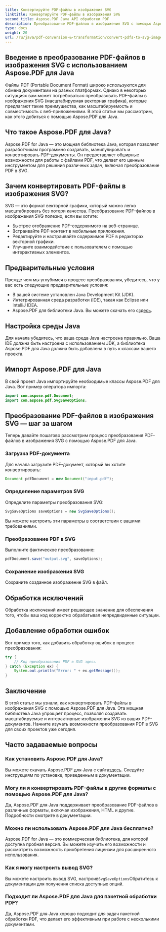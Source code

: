 ```yaml
---
title: Конвертируйте PDF-файлы в изображения SVG
linktitle: Конвертируйте PDF-файлы в изображения SVG
second_title: Aspose.PDF Java API обработки PDF
description: Преобразование PDF-файлов в изображения SVG с помощью Aspose.PDF для Java — пошаговое руководство по плавному преобразованию PDF в SVG с помощью Aspose.PDF для Java.
type: docs
weight: 20
url: /ru/java/pdf-conversion-&-transformation/convert-pdfs-to-svg-images/
---
```


## Введение в преобразование PDF-файлов в изображения SVG с использованием Aspose.PDF для Java

Файлы PDF (Portable Document Format) широко используются для обмена документами на разных платформах. Однако в некоторых ситуациях вам может потребоваться преобразовать PDF-файлы в изображения SVG (масштабируемая векторная графика), которые предлагают такие преимущества, как масштабируемость и совместимость с веб-приложениями. В этой статье мы рассмотрим, как этого добиться с помощью Aspose.PDF для Java.

## Что такое Aspose.PDF для Java?

Aspose.PDF for Java — это мощная библиотека Java, которая позволяет разработчикам программно создавать, манипулировать и конвертировать PDF-документы. Он предоставляет обширные возможности для работы с файлами PDF, что делает его ценным инструментом для решения различных задач, включая преобразование PDF в SVG.

## Зачем конвертировать PDF-файлы в изображения SVG?

SVG — это формат векторной графики, который можно легко масштабировать без потери качества. Преобразование PDF-файлов в изображения SVG полезно, если вы хотите:

- Быстрое отображение PDF-содержимого на веб-странице.
- Встраивайте PDF-контент в мобильные приложения.
- Редактируйте и настраивайте содержимое PDF в редакторах векторной графики.
- Улучшите взаимодействие с пользователем с помощью интерактивных элементов.

## Предварительные условия

Прежде чем мы углубимся в процесс преобразования, убедитесь, что у вас есть следующие предварительные условия:

- В вашей системе установлен Java Development Kit (JDK).
- Интегрированная среда разработки (IDE), такая как Eclipse или IntelliJ IDEA.
-  Aspose.PDF для библиотеки Java. Вы можете скачать его с[здесь](https://releases.aspose.com/pdf/java/).

## Настройка среды Java

Для начала убедитесь, что ваша среда Java настроена правильно. Ваша IDE должна быть настроена с использованием JDK, а библиотека Aspose.PDF для Java должна быть добавлена в путь к классам вашего проекта.

## Импорт Aspose.PDF для Java

В свой проект Java импортируйте необходимые классы Aspose.PDF для Java. Вот пример оператора импорта:

```java
import com.aspose.pdf.Document;
import com.aspose.pdf.SvgSaveOptions;
```

## Преобразование PDF-файлов в изображения SVG — шаг за шагом

Теперь давайте пошагово рассмотрим процесс преобразования PDF-файлов в изображения SVG с помощью Aspose.PDF для Java.

### Загрузка PDF-документа

Для начала загрузите PDF-документ, который вы хотите конвертировать:

```java
Document pdfDocument = new Document("input.pdf");
```

### Определение параметров SVG

Определите параметры преобразования SVG:

```java
SvgSaveOptions saveOptions = new SvgSaveOptions();
```

Вы можете настроить эти параметры в соответствии с вашими требованиями.

### Преобразование PDF в SVG

Выполните фактическое преобразование:

```java
pdfDocument.save("output.svg", saveOptions);
```

### Сохранение изображения SVG

Сохраните созданное изображение SVG в файл.

## Обработка исключений

Обработка исключений имеет решающее значение для обеспечения того, чтобы ваш код корректно обрабатывал непредвиденные ситуации.

## Добавление обработки ошибок

Вот пример того, как добавить обработку ошибок в процесс преобразования:

```java
try {
    // Код преобразования PDF в SVG здесь
} catch (Exception ex) {
    System.out.println("Error: " + ex.getMessage());
}
```

## Заключение

В этой статье мы узнали, как конвертировать PDF-файлы в изображения SVG с помощью Aspose.PDF для Java. Эта мощная библиотека Java упрощает процесс, позволяя создавать масштабируемые и интерактивные изображения SVG из ваших PDF-документов. Начните изучать возможности преобразования PDF в SVG для своих проектов уже сегодня.

## Часто задаваемые вопросы

### Как установить Aspose.PDF для Java?

 Вы можете скачать Aspose.PDF для Java с сайта[здесь](https://releases.aspose.com/pdf/java/). Следуйте инструкциям по установке, приведенным в документации.

### Могу ли я конвертировать PDF-файлы в другие форматы с помощью Aspose.PDF для Java?

Да, Aspose.PDF для Java поддерживает преобразование PDF-файлов в различные форматы, включая изображения, HTML и другие. Подробности смотрите в документации.

### Можно ли использовать Aspose.PDF для Java бесплатно?

Aspose.PDF for Java — это коммерческая библиотека, для которой доступна пробная версия. Вы можете изучить его возможности и рассмотреть возможность приобретения лицензии для расширенного использования.

### Как я могу настроить вывод SVG?

 Вы можете настроить вывод SVG, настроив`SvgSaveOptions`Обратитесь к документации для получения списка доступных опций.

### Подходит ли Aspose.PDF для Java для пакетной обработки PDF?

Да, Aspose.PDF для Java хорошо подходит для задач пакетной обработки PDF, что делает его эффективным при работе с несколькими документами.